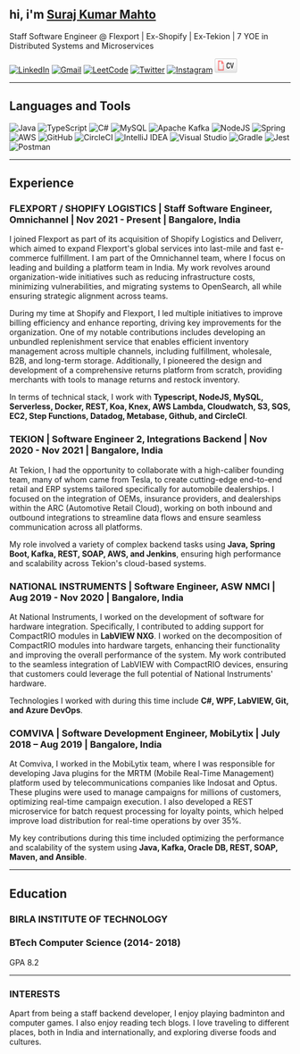 ## hi, i'm [Suraj Kumar Mahto](https://surajkmahto.github.io/)
<!-- <img src="deliverr_red.png" alt="typescript" width="32" height="32"/>
 -->
Staff Software Engineer @ Flexport \| Ex-Shopify \| Ex-Tekion \| 7 YOE in Distributed Systems and Microservices

[![LinkedIn](https://img.shields.io/badge/linkedin-%230077B5.svg?style=for-the-badge&logo=linkedin&logoColor=white&link=https://www.linkedin.com/in/surajkumarmahto/)](https://www.linkedin.com/in/surajkumarmahto/) [![Gmail](https://img.shields.io/badge/Gmail-D14836?style=for-the-badge&logo=gmail&logoColor=white&link=mailto:contact.skm1997@gmail.com)](mailto:contact.skm1997@gmail.com) [![LeetCode](https://img.shields.io/badge/LeetCode-000000?style=for-the-badge&logo=LeetCode&logoColor=#d16c06)](https://leetcode.com/surajkumarmahto/) [![Twitter](https://img.shields.io/badge/<surajkmahto>-%231DA1F2.svg?style=for-the-badge&logo=Twitter&logoColor=white&link=https://twitter.com/surajkmahto)](https://twitter.com/surajkmahto) [![Instagram](https://img.shields.io/badge/Instagram-%23E4405F.svg?style=for-the-badge&logo=Instagram&logoColor=white&link=https://www.instagram.com/i.am.surajkumar/)](https://www.instagram.com/i.am.surajkumar/) <a href="https://github.com/surajkmahto/surajkmahto.github.io/blob/main/SurajKumarMahto_Resume.pdf"><img src="cv.svg" alt="Curriculum Vitae" width="40" height="26"></a>

---

## Languages and Tools

![Java](https://img.shields.io/badge/java-%23ED8B00.svg?style=for-the-badge&logo=java&logoColor=white) ![TypeScript](https://img.shields.io/badge/typescript-%23007ACC.svg?style=for-the-badge&logo=typescript&logoColor=white) ![C#](https://img.shields.io/badge/c%23-%23239120.svg?style=for-the-badge&logo=c-sharp&logoColor=white) ![MySQL](https://img.shields.io/badge/mysql-%2300f.svg?style=for-the-badge&logo=mysql&logoColor=white) ![Apache Kafka](https://img.shields.io/badge/Apache%20Kafka-000?style=for-the-badge&logo=apachekafka) ![NodeJS](https://img.shields.io/badge/node.js-6DA55F?style=for-the-badge&logo=node.js&logoColor=white) ![Spring](https://img.shields.io/badge/spring-%236DB33F.svg?style=for-the-badge&logo=spring&logoColor=white) ![AWS](https://img.shields.io/badge/AWS-%23FF9900.svg?style=for-the-badge&logo=amazon-aws&logoColor=white) ![GitHub](https://img.shields.io/badge/github-%23121011.svg?style=for-the-badge&logo=github&logoColor=white) ![CircleCI](https://img.shields.io/badge/circle%20ci-%23161616.svg?style=for-the-badge&logo=circleci&logoColor=white) ![IntelliJ IDEA](https://img.shields.io/badge/IntelliJIDEA-000000.svg?style=for-the-badge&logo=intellij-idea&logoColor=white) ![Visual Studio](https://img.shields.io/badge/Visual%20Studio-5C2D91.svg?style=for-the-badge&logo=visual-studio&logoColor=white) ![Gradle](https://img.shields.io/badge/Gradle-02303A.svg?style=for-the-badge&logo=Gradle&logoColor=white) ![Jest](https://img.shields.io/badge/-jest-%23C21325?style=for-the-badge&logo=jest&logoColor=white) ![Postman](https://img.shields.io/badge/Postman-FF6C37?style=for-the-badge&logo=postman&logoColor=white)

---

## Experience

### **FLEXPORT / SHOPIFY LOGISTICS | Staff Software Engineer, Omnichannel | Nov 2021 - Present | Bangalore, India**

I joined Flexport as part of its acquisition of Shopify Logistics and Deliverr, which aimed to expand Flexport's global services into last-mile and fast e-commerce fulfillment. I am part of the Omnichannel team, where I focus on leading and building a platform team in India. My work revolves around organization-wide initiatives such as reducing infrastructure costs, minimizing vulnerabilities, and migrating systems to OpenSearch, all while ensuring strategic alignment across teams. 

During my time at Shopify and Flexport, I led multiple initiatives to improve billing efficiency and enhance reporting, driving key improvements for the organization. One of my notable contributions includes developing an unbundled replenishment service that enables efficient inventory management across multiple channels, including fulfillment, wholesale, B2B, and long-term storage. Additionally, I pioneered the design and development of a comprehensive returns platform from scratch, providing merchants with tools to manage returns and restock inventory. 

In terms of technical stack, I work with **Typescript, NodeJS, MySQL, Serverless, Docker, REST, Koa, Knex, AWS Lambda, Cloudwatch, S3, SQS, EC2, Step Functions, Datadog, Metabase, Github, and CircleCI**.

### **TEKION | Software Engineer 2, Integrations Backend | Nov 2020 - Nov 2021 | Bangalore, India**

At Tekion, I had the opportunity to collaborate with a high-caliber founding team, many of whom came from Tesla, to create cutting-edge end-to-end retail and ERP systems tailored specifically for automobile dealerships. I focused on the integration of OEMs, insurance providers, and dealerships within the ARC (Automotive Retail Cloud), working on both inbound and outbound integrations to streamline data flows and ensure seamless communication across all platforms. 

My role involved a variety of complex backend tasks using **Java, Spring Boot, Kafka, REST, SOAP, AWS, and Jenkins**, ensuring high performance and scalability across Tekion's cloud-based systems.

### **NATIONAL INSTRUMENTS | Software Engineer, ASW NMCI | Aug 2019 - Nov 2020 | Bangalore, India**

At National Instruments, I worked on the development of software for hardware integration. Specifically, I contributed to adding support for CompactRIO modules in **LabVIEW NXG**. I worked on the decomposition of CompactRIO modules into hardware targets, enhancing their functionality and improving the overall performance of the system. My work contributed to the seamless integration of LabVIEW with CompactRIO devices, ensuring that customers could leverage the full potential of National Instruments' hardware. 

Technologies I worked with during this time include **C#, WPF, LabVIEW, Git, and Azure DevOps**.

### **COMVIVA | Software Development Engineer, MobiLytix | July 2018 – Aug 2019 | Bangalore, India**

At Comviva, I worked in the MobiLytix team, where I was responsible for developing Java plugins for the MRTM (Mobile Real-Time Management) platform used by telecommunications companies like Indosat and Optus. These plugins were used to manage campaigns for millions of customers, optimizing real-time campaign execution. I also developed a REST microservice for batch request processing for loyalty points, which helped improve load distribution for real-time operations by over 35%. 

My key contributions during this time included optimizing the performance and scalability of the system using **Java, Kafka, Oracle DB, REST, SOAP, Maven, and Ansible**.

---

## Education

### **BIRLA INSTITUTE OF TECHNOLOGY**
### BTech Computer Science (2014- 2018)
GPA 8.2

---

### INTERESTS
Apart from being a staff backend developer, I enjoy playing badminton and computer games. I also enjoy reading tech blogs. I love traveling to different places, both in India and internationally, and exploring diverse foods and cultures.